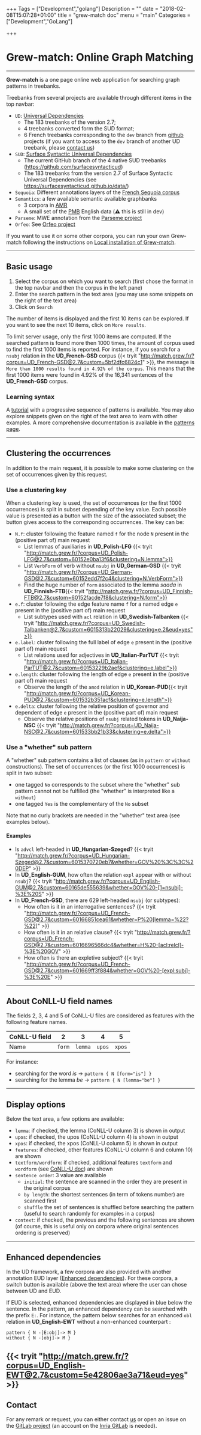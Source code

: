 +++
Tags = ["Development","golang"]
Description = ""
date = "2018-02-08T15:07:28+01:00"
title = "grew-match doc"
menu = "main"
Categories = ["Development","GoLang"]

+++

# Grew-match: Online Graph Matching

---

**Grew-match** is a one page online web application for searching graph patterns in treebanks.

Treebanks from several projects are available through different items in the top navbar:

 * `UD`: [Universal Dependencies](http://universaldependencies.org)
   * The 183 treebanks of the version 2.7;
   * 4 treebanks converted form the SUD format;
   * 6 French treebanks corresponding to the `dev` branch from [github](https://github.com/UniversalDependencies) projects (if you want to access to the `dev` branch of another UD treebank, please [contact us](mailto:Bruno.Guillaume@inria.fr))
 * `SUD`: [Surface Syntactic Universal Dependencies](https://surfacesyntacticud.github.io/)
   * The current GitHub branch of the 4 native SUD treebanks (https://github.com/surfacesyntacticud)
   * The 183 treebanks from the version 2.7 of Surface Syntactic Universal Dependencies (see https://surfacesyntacticud.github.io/data/)
 * `Sequoia`: Different annotations layers of the [French Sequoia corpus](http://deep-sequoia.inria.fr/)
 * `Semantics`: a few available semantic available graphbanks
   * 3 corpora in [AMR](https://amr.isi.edu/)
   * A small set of the [PMB](https://pmb.let.rug.nl/) English data (:warning: this is still in dev)
 * `Parseme`: MWE annotation from the [Parseme project](https://gitlab.com/parseme/corpora/wikis/home)
 * `Orfeo`: See [Orfeo project](https://www.projet-orfeo.fr/)

If you want to use it on some other corpora, you can run your own Grew-match following the instructions on [Local installation of Grew-match](../install).

---

## Basic usage

 1. Select the corpus on which you want to search (first chose the format in the top navbar and then the corpus in the left pane)
 1. Enter the search pattern in the text area (you may use some snippets on the right of the text area)
 1. Click on `Search`

The number of items is displayed and the first 10 items can be explored.
If you want to see the next 10 items, click on `More results`.

To limit server usage, only the first 1000 items are computed.
If the searched pattern is found more then 1000 times, the amount of corpus used to find the first 1000 items is reported.
For instance, if you search for a `nsubj` relation in the **UD_French-GSD** corpus {{< tryit "http://match.grew.fr/?corpus=UD_French-GSD@2.7&custom=5bf2dfc6824c1" >}}, the message is `More than 1000 results found in 4.92% of the corpus`.
This means that the first 1000 items were found in 4.92% of the 16,341 sentences of the **UD_French-GSD** corpus.

### Learning syntax
A [tutorial](http://match.grew.fr/?tutorial=yes) with a progressive sequence of patterns is available.
You may also explore snippets given on the right of the text area to learn with other examples.
A more comprehensive documentation is available in the [patterns page](../../doc/pattern).

---

## Clustering the occurrences
In addition to the main request, it is possible to make some clustering on the set of occurrences given by this request.

### Use a clustering key
When a clustering key is used, the set of occurrences (or the first 1000 occurrences) is split in subset depending of the key value.
Each possible value is presented as a button with the size of the associated subset; the button gives access to the corresponding occurrences.
The key can be:

 * `N.f`: cluster following the feature named `f` for the node `N` present in the (positive part of) main request
    * List lemmas of auxiliaries in **UD_Polish-LFG** {{< tryit "http://match.grew.fr/?corpus=UD_Polish-LFG@2.7&custom=60152e0ba13f6&clustering=N.lemma">}}
    * List `VerbForm` of verb without `nsubj` in **UD_German-GSD** {{< tryit "http://match.grew.fr/?corpus=UD_German-GSD@2.7&custom=60152edd7f2c4&clustering=N.VerbForm">}}
    * Find the huge number of `form` associated to the lemma _saada_ in **UD_Finnish-FTB**{{< tryit "http://match.grew.fr/?corpus=UD_Finnish-FTB@2.7&custom=60152facde7f8&clustering=N.form">}}
 * `e.f`: cluster following the edge feature name `f` for a named edge `e` present in the (positive part of) main request
    * List subtypes used with `acl` relation in **UD_Swedish-Talbanken** {{< tryit "http://match.grew.fr/?corpus=UD_Swedish-Talbanken@2.7&custom=6015313b22029&clustering=e.2&eud=yes">}}
 * `e.label`: cluster following the full label of edge `e` present in the (positive part of) main request
    * List relations used for adjectives in **UD_Italian-ParTUT** {{< tryit "http://match.grew.fr/?corpus=UD_Italian-ParTUT@2.7&custom=60153229b2aef&clustering=e.label">}}
 * `e.length`: cluster following the length of edge `e` present in the (positive part of) main request
    * Observe the length of the `amod` relation in **UD_Korean-PUD**{{< tryit "http://match.grew.fr/?corpus=UD_Korean-PUD@2.7&custom=601532b351acf&clustering=e.length">}}
 * `e.delta`: cluster following the relative position of governor and dependent of edge `e` present in the (positive part of) main request
    * Observe the relative positions of `nsubj` related tokens in **UD_Naija-NSC** {{< tryit "http://match.grew.fr/?corpus=UD_Naija-NSC@2.7&custom=601533bb21b33&clustering=e.delta">}}

### Use a "whether" sub pattern
A "whether" sub pattern contains a list of clauses (as in `pattern` or `without` constructions).
The set of occurrences (or the first 1000 occurrences) is split in two subset:

  * one tagged `No` corresponds to the subset where the "whether" sub pattern cannot not be fulfilled (the "whether" is interpreted like a `without`)
  * one tagged `Yes` is the complementary of the `No` subset

Note that no curly brackets are needed in the "whether" text area (see examples below).

#### Examples

  * Is `advcl` left-headed in **UD_Hungarian-Szeged**? {{< tryit "http://match.grew.fr/?corpus=UD_Hungarian-Szeged@2.7&custom=6015370720eb7&whether=GOV%20%3C%3C%20DEP" >}}
  * In **UD_English-GUM**, how often the relation `expl` appear with or without `nsubj`? {{< tryit "http://match.grew.fr/?corpus=UD_English-GUM@2.7&custom=60165de555639&whether=GOV%20-[1=nsubj]-%3E%20S" >}}
  * In **UD_French-GSD**, there are 629 left-headed `nsubj` (or subtypes):
    * How often is it in an interrogative sentences? {{< tryit "http://match.grew.fr/?corpus=UD_French-GSD@2.7&custom=60166851cea61&whether=P%20[lemma=%22?%22]" >}}
    * How often is it in an relative clause? {{< tryit "http://match.grew.fr/?corpus=UD_French-GSD@2.7&custom=6016696566dc4&whether=H%20-[acl:relcl]-%3E%20GOV" >}}
    * How often is there an expletive subject? {{< tryit "http://match.grew.fr/?corpus=UD_French-GSD@2.7&custom=601669ff3f884&whether=GOV%20-[expl:subj]-%3E%20E" >}}

---

## About CoNLL-U field names
The fields 2, 3, 4 and 5 of CoNLL-U files are considered as features with the following feature names.

| CoNLL-U field   |    2   |    3    |    4   |    5   |
|-----------------|:------:|:-------:|:------:|:------:|
| Name            | `form` | `lemma` | `upos` | `xpos` |

For instance:

  * searching for the word _is_ &rarr; `pattern { N [form="is"] }`
  * searching for the lemma _be_ &rarr;  `pattern { N [lemma="be"] }`

---

## Display options
Below the text area, a few options are available:

 * `lemma`: if checked, the lemma (CoNLL-U column 3) is shown in output
 * `upos`: if checked, the upos (CoNLL-U column 4) is shown in output
 * `xpos`: if checked, the xpos (CoNLL-U column 5) is shown in output
 * `features`: if checked, other features (CoNLL-U column 6 and column 10) are shown
 * `textform/wordform`: if checked, additional features `textform` and `wordform` (see [CoNLL-U doc](../../doc/conllu#additional-features-textform-and-wordform)) are shown
 * `sentence order`: 3 value are available
    * `initial`: the sentence are scanned in the order they are present in the original corpus
    * `by length`: the shortest sentences (in term of tokens number) are scanned first
    * `shuffle` the set of sentences is shuffled before searching the pattern (useful to search randomly for examples in a corpus)
 * `context`: if checked, the previous and the following sentences are shown (of course, this is useful only on corpora where original sentences ordering is preserved)

---

## Enhanced dependencies
In the UD framework, a few corpora are also provided with another annotation EUD layer ([Enhanced dependencies](https://universaldependencies.org/u/overview/enhanced-syntax.html)).
For these corpora, a switch button is available (above the text area) where the user can chose between UD and EUD.

If EUD is selected, enhanced dependencies are displayed in blue below the sentence.
In the pattern, an enhanced dependency can be searched with the prefix `E:`.
For instance, the pattern below searches for an enhanced `obl` relation in **UD_English-EWT** without a non-enhanced counterpart
:

```grew
pattern { N -[E:obj]-> M }
without { N -[obj]-> M }
```  

{{< tryit "http://match.grew.fr/?corpus=UD_English-EWT@2.7&custom=5e42806ae3a71&eud=yes" >}}
---

## Contact
For any remark or request, you can either contact [us](mailto:Bruno.Guillaume@loria.fr?subject=Grew-match) or open an issue on the [GitLab project](http://gitlab.inria.fr/grew/grew_match/issues) (an account on the [Inria GitLab](http://gitlab.inria.fr) is needed).

